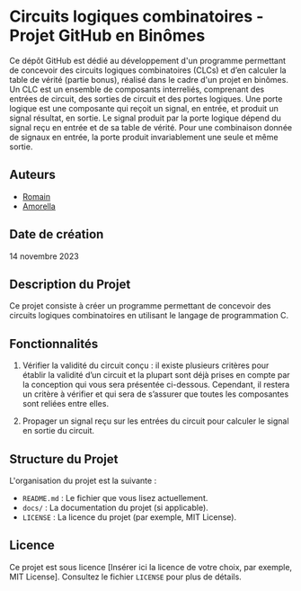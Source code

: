 # Circuits logiques combinatoires - Projet GitHub en Binômes

  Ce dépôt GitHub est dédié au développement d'un programme permettant de concevoir des circuits logiques combinatoires (CLCs) et d’en calculer la table de vérité (partie bonus), réalisé dans le cadre d'un projet en binômes. Un CLC est un ensemble de composants interreliés, comprenant des entrées de circuit, des sorties de circuit et des portes logiques. Une porte logique est une composante qui reçoit un signal, en entrée, et produit un signal résultat, en sortie.   Le signal produit par la porte logique dépend du signal reçu en entrée et de sa table de vérité. Pour une combinaison donnée de signaux en entrée, la porte produit invariablement une seule et même sortie.

## Auteurs

- [Romain](https://github.com/RomainBoiret)
- [Amorella](https://github.com/amorella)

## Date de création

14 novembre 2023

## Description du Projet

Ce projet consiste à créer un programme permettant de concevoir des circuits logiques combinatoires en utilisant le langage de programmation C. 

## Fonctionnalités

1.	Vérifier la validité du circuit conçu : il existe plusieurs critères pour établir la validité d’un circuit et la plupart sont déjà prises en compte par la conception qui vous sera présentée ci-dessous. Cependant, il restera un critère à vérifier et qui sera de s’assurer que toutes les composantes sont reliées entre elles. 

2.	Propager un signal reçu sur les entrées du circuit pour calculer le signal en sortie du circuit.

## Structure du Projet

L'organisation du projet est la suivante :

- `README.md` : Le fichier que vous lisez actuellement.
- `docs/` : La documentation du projet (si applicable).
- `LICENSE` : La licence du projet (par exemple, MIT License).

## Licence

Ce projet est sous licence [Insérer ici la licence de votre choix, par exemple, MIT License]. Consultez le fichier `LICENSE` pour plus de détails.
